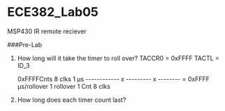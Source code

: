 ECE382_Lab05
============

MSP430 IR remote reciever

###Pre-Lab
1) How long will it take the timer to roll over?
  TACCR0 = 0xFFFF
  TACTL = ID_3

   0xFFFFCnts     8 clks       1 µs
  ------------ x --------- x -------- = 0xFFFF µs/rollover
   1 rollover     1 Cnt       8 clks
 
 2) How long does each timer count last?
  
